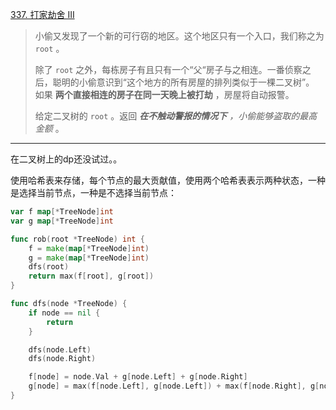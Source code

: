 [337. 打家劫舍 III](https://leetcode.cn/problems/house-robber-iii/)

> 小偷又发现了一个新的可行窃的地区。这个地区只有一个入口，我们称之为 `root` 。
>
> 除了 `root` 之外，每栋房子有且只有一个“父“房子与之相连。一番侦察之后，聪明的小偷意识到“这个地方的所有房屋的排列类似于一棵二叉树”。 如果 **两个直接相连的房子在同一天晚上被打劫** ，房屋将自动报警。
>
> 给定二叉树的 `root` 。返回 ***在不触动警报的情况下** ，小偷能够盗取的最高金额* 。

---

在二叉树上的dp还没试过。。

使用哈希表来存储，每个节点的最大贡献值，使用两个哈希表表示两种状态，一种是选择当前节点，一种是不选择当前节点：

```go
var f map[*TreeNode]int
var g map[*TreeNode]int

func rob(root *TreeNode) int {
    f = make(map[*TreeNode]int)
    g = make(map[*TreeNode]int)
    dfs(root)
    return max(f[root], g[root])
}

func dfs(node *TreeNode) {
    if node == nil {
        return
    }

    dfs(node.Left)
    dfs(node.Right)

    f[node] = node.Val + g[node.Left] + g[node.Right]
    g[node] = max(f[node.Left], g[node.Left]) + max(f[node.Right], g[node.Right])
}
```

